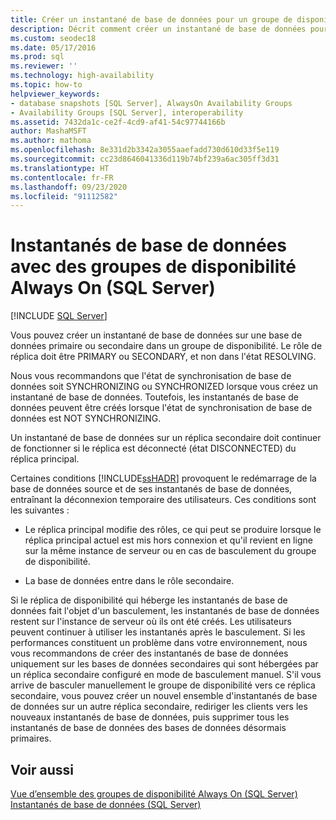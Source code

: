 ```yaml
---
title: Créer un instantané de base de données pour un groupe de disponibilité
description: Décrit comment créer un instantané de base de données pour une base de données membre d’un groupe de disponibilité Always On sur la base de données principale ou secondaire.
ms.custom: seodec18
ms.date: 05/17/2016
ms.prod: sql
ms.reviewer: ''
ms.technology: high-availability
ms.topic: how-to
helpviewer_keywords:
- database snapshots [SQL Server], AlwaysOn Availability Groups
- Availability Groups [SQL Server], interoperability
ms.assetid: 7432da1c-ce2f-4cd9-af41-54c97744166b
author: MashaMSFT
ms.author: mathoma
ms.openlocfilehash: 8e331d2b3342a3055aaefadd730d610d33f5e119
ms.sourcegitcommit: cc23d8646041336d119b74bf239a6ac305ff3d31
ms.translationtype: HT
ms.contentlocale: fr-FR
ms.lasthandoff: 09/23/2020
ms.locfileid: "91112582"
---
```

# <a name="database-snapshots-with-always-on-availability-groups-sql-server"></a>Instantanés de base de données avec des groupes de disponibilité Always On (SQL Server)
[!INCLUDE [SQL Server](../../../includes/applies-to-version/sqlserver.md)]

  Vous pouvez créer un instantané de base de données sur une base de données primaire ou secondaire dans un groupe de disponibilité. Le rôle de réplica doit être PRIMARY ou SECONDARY, et non dans l'état RESOLVING.  
  
 Nous vous recommandons que l'état de synchronisation de base de données soit SYNCHRONIZING ou SYNCHRONIZED lorsque vous créez un instantané de base de données. Toutefois, les instantanés de base de données peuvent être créés lorsque l'état de synchronisation de base de données est NOT SYNCHRONIZING.  
  
 Un instantané de base de données sur un réplica secondaire doit continuer de fonctionner si le réplica est déconnecté (état DISCONNECTED) du réplica principal.  
  
 Certaines conditions [!INCLUDE[ssHADR](../../../includes/sshadr-md.md)] provoquent le redémarrage de la base de données source et de ses instantanés de base de données, entraînant la déconnexion temporaire des utilisateurs. Ces conditions sont les suivantes :  
  
-   Le réplica principal modifie des rôles, ce qui peut se produire lorsque le réplica principal actuel est mis hors connexion et qu'il revient en ligne sur la même instance de serveur ou en cas de basculement du groupe de disponibilité.  
  
-   La base de données entre dans le rôle secondaire.  
  
 Si le réplica de disponibilité qui héberge les instantanés de base de données fait l'objet d'un basculement, les instantanés de base de données restent sur l'instance de serveur où ils ont été créés. Les utilisateurs peuvent continuer à utiliser les instantanés après le basculement. Si les performances constituent un problème dans votre environnement, nous vous recommandons de créer des instantanés de base de données uniquement sur les bases de données secondaires qui sont hébergées par un réplica secondaire configuré en mode de basculement manuel.  S'il vous arrive de basculer manuellement le groupe de disponibilité vers ce réplica secondaire, vous pouvez créer un nouvel ensemble d'instantanés de base de données sur un autre réplica secondaire, rediriger les clients vers les nouveaux instantanés de base de données, puis supprimer tous les instantanés de base de données des bases de données désormais primaires.  
  
## <a name="see-also"></a>Voir aussi  
 [Vue d’ensemble des groupes de disponibilité Always On &#40;SQL Server&#41;](../../../database-engine/availability-groups/windows/overview-of-always-on-availability-groups-sql-server.md)   
 [Instantanés de base de données &#40;SQL Server&#41;](../../../relational-databases/databases/database-snapshots-sql-server.md)  
  
  

